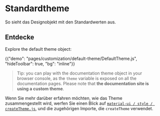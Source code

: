 # Standardtheme

<p class="description">So sieht das Designobjekt mit den Standardwerten aus.</p>

## Entdecke

Explore the default theme object:

{{"demo": "pages/customization/default-theme/DefaultTheme.js", "hideToolbar": true, "bg": "inline"}}

> Tip: you can play with the documentation theme object in your browser console, as the `theme` variable is exposed on all the documentation pages. Please note that **the documentation site is using a custom theme**.

Wenn Sie mehr darüber erfahren möchten, wie das Theme zusammengestellt wird, werfen Sie einen Blick auf [`material-ui / style / createTheme.js`](https://github.com/mui-org/material-ui/blob/master/packages/material-ui/src/styles/createTheme.js), und die zugehörigen Importe, die `createTheme` verwendet.